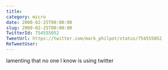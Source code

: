 ```yaml
---
title: 
category: micro
date: 2008-02-25T00:00:00
slug: 2008-02-25T00:00:00
TwitterId: 754555052
TweetUrl: https://twitter.com/mark_philpot/status/754555052
ReTweetUser: 
---
```


lamenting that no one I know is using twitter